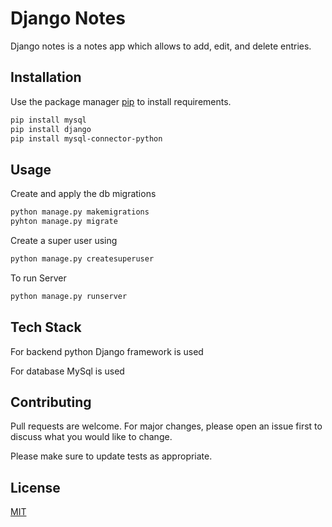 # Django Notes

Django notes is a notes app which allows to add, edit, and delete entries.

## Installation

Use the package manager [pip](https://pip.pypa.io/en/stable/) to install requirements.

```bash
pip install mysql
pip install django
pip install mysql-connector-python
```

## Usage

Create and apply the db migrations

```bash
python manage.py makemigrations
pyhton manage.py migrate
```

Create a super user using

```bash
python manage.py createsuperuser
```
To run Server

```bash
python manage.py runserver
```
## Tech Stack

For backend python Django framework is used

For database MySql is used  

## Contributing

Pull requests are welcome. For major changes, please open an issue first
to discuss what you would like to change.

Please make sure to update tests as appropriate.

## License

[MIT](https://choosealicense.com/licenses/mit/)